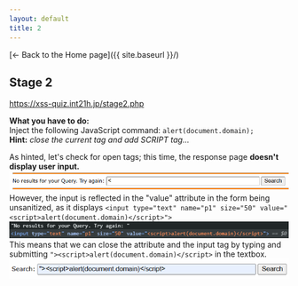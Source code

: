 ```yaml
---
layout: default
title: 2
---
```

[← Back to the Home page]({{ site.baseurl }}/)


## Stage 2
https://xss-quiz.int21h.jp/stage2.php


**What you have to do:**  
Inject the following JavaScript command: `alert(document.domain);`
**Hint:** *close the current tag and add SCRIPT tag...*

As hinted, let's check for open tags; this time, the response page **doesn't display user input.** 
![2.1](images/2.1.png)
However, the input is reflected in the "value" attribute in the form being unsanitized, as it displays `<input type="text" name="p1" size="50" value="<script>alert(document.domain)</script>">`
![2.2](images/2.2.png)
This means that we can close the attribute and the input tag by typing and submitting `"><script>alert(document.domain)</script>` in the textbox.
![2.3](images/2.3.png)